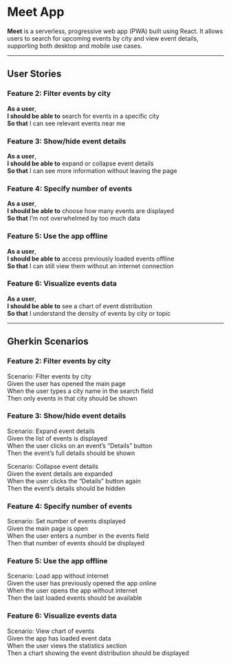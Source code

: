 # Meet App

**Meet** is a serverless, progressive web app (PWA) built using React. It allows users to search for upcoming events by city and view event details, supporting both desktop and mobile use cases.

---

## User Stories

### Feature 2: Filter events by city  
**As a user**,  
**I should be able to** search for events in a specific city  
**So that** I can see relevant events near me

### Feature 3: Show/hide event details  
**As a user**,  
**I should be able to** expand or collapse event details  
**So that** I can see more information without leaving the page

### Feature 4: Specify number of events  
**As a user**,  
**I should be able to** choose how many events are displayed  
**So that** I’m not overwhelmed by too much data

### Feature 5: Use the app offline  
**As a user**,  
**I should be able to** access previously loaded events offline  
**So that** I can still view them without an internet connection

### Feature 6: Visualize events data  
**As a user**,  
**I should be able to** see a chart of event distribution  
**So that** I understand the density of events by city or topic

---

## Gherkin Scenarios

### Feature 2: Filter events by city  
Scenario: Filter events by city  
Given the user has opened the main page  
When the user types a city name in the search field  
Then only events in that city should be shown  

### Feature 3: Show/hide event details  
Scenario: Expand event details  
Given the list of events is displayed  
When the user clicks on an event’s “Details” button  
Then the event’s full details should be shown  

Scenario: Collapse event details  
Given the event details are expanded  
When the user clicks the “Details” button again  
Then the event’s details should be hidden  

### Feature 4: Specify number of events  
Scenario: Set number of events displayed  
Given the main page is open  
When the user enters a number in the events field  
Then that number of events should be displayed  

### Feature 5: Use the app offline  
Scenario: Load app without internet  
Given the user has previously opened the app online  
When the user opens the app without internet  
Then the last loaded events should be available  

### Feature 6: Visualize events data  
Scenario: View chart of events  
Given the app has loaded event data  
When the user views the statistics section  
Then a chart showing the event distribution should be displayed  
